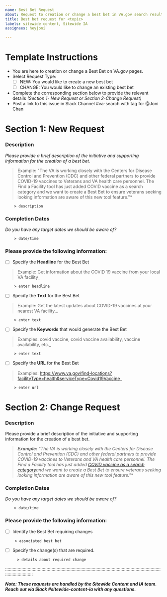 ```yaml
---
name: Best Bet Request
about: Request to creation or change a best bet in VA.gov search results
title: Best bet request for <topic>
labels: sitewide content, Sitewide IA
assignees: heyjoni

---
```


# Template Instructions
- You are here to creation or change a Best Bet on VA.gov pages.
 -  Select Request Type:
    - [ ] NEW: You would like to create a new best bet
    - [ ] CHANGE: You would like to change an existing best bet
- Complete the corresponding section below to provide the relevant details  *(Section 1- New Request or Section 2-Change Request)*
- Post a link to this issue in Slack Channel #va-search with tag for  @Joni Chan

# Section 1: New Request


### Description
*Please provide a brief description of the initiative and supporting information for the creation of a best bet.*  
>Example: "The VA is working closely with the Centers for Disease Control and Prevention (CDC) and other federal partners to provide COVID-19 vaccines to Veterans and VA health care personnel. The Find a Facility tool has just added COVID vaccine as a search category and we want to create a Best Bet to ensure veterans seeking looking information are aware of this new tool feature."*

        > description

###  Completion Dates
 *Do you have any target  dates we should be aware of?*
   
        > date/time
 
 ### Please provide the following information:

 - [ ] Specify the **Headline** for the Best Bet 

> Example: Get information about the COVID 19 vaccine from your local VA facility_

        > enter headline
 - [ ] Specify the **Text** for the Best Bet 

> Example: Get the latest updates about COVID-19 vaccines at your nearest VA facility._

        > enter text


 - [ ] Specify the  **Keywords** that would generate the Best Bet 

> Examples: covid vaccine, covid vaccine availability, vaccine availability, etc._

        > enter text

 - [ ] Specify the **URL** for the Best Bet 

> Examples: https://www.va.gov/find-locations?facilityType=health&serviceType=Covid19Vaccine_

        > enter url
       



# Section 2: Change Request

### Description
Please provide a brief description of the initiative and supporting information for the creation of a best bet.  
> ****Example:*** "The VA is working closely with the Centers for Disease Control and Prevention (CDC) and other federal partners to provide COVID-19 vaccines to Veterans and VA health care personnel. The Find a Facility tool has just added [COVID vaccine as a search category](https://www.va.gov/find-locations?facilityType=health&serviceType=Covid19Vaccine)and we want to create a Best Bet to ensure veterans seeking looking information are aware of this new tool feature."**

###  Completion Dates
 *Do you have any target  dates we should be aware of?*
   
        > date/time
 
 ### Please provide the following information:
 - [ ] Identify the Best Bet requiring changes

        > associated best bet
- [ ] Specify the change(s) that are required.  

        > details about required change
::::::::::::::::::::::::::::::::::::::::::::::::::::::::::::::::::::::::::::::::::::::::::::::::::::::::::::::::::::::::::::::::::::::::::::::::::

***Note: These requests are handled by the Sitewide Content and IA team. Reach out via Slack #sitewide-content-ia with any questions.***
